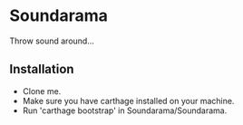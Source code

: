 # Soundarama

Throw sound around...

## Installation

- Clone me.
- Make sure you have carthage installed on your machine.
- Run 'carthage bootstrap' in Soundarama/Soundarama.
